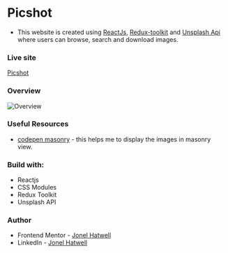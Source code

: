 # Picshot

- This website is created using [ReactJs](https://reactjs.org/), [Redux-toolkit](https://redux-toolkit.js.org/) and [Unsplash Api](https://unsplash.com/developers) where users can browse, search and download images.

### Live site

[Picshot](https://reactjs-picshot.vercel.app/)

### Overview

![Overview](./public/assets/preview/preview_webpage.png)

### Useful Resources

- [codepen masonry](https://codepen.io/plizet/pen/MZGBaq) - this helps me to display the images in masonry view.

### Build with:

- Reactjs
- CSS Modules
- Redux Toolkit
- Unsplash API

### Author

- Frontend Mentor - [Jonel Hatwell](https://www.frontendmentor.io/profile/hatwell-jonel)
- LinkedIn - [Jonel Hatwell](https://www.linkedin.com/in/jonel-hatwell/)
